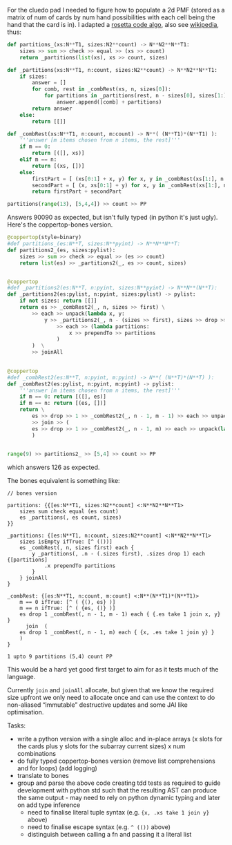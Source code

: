 

For the cluedo pad I needed to figure how to populate a 2d PMF (stored as a matrix of num of cards by
num hand possibilities with each cell being the hand that the card is in). I adapted a [rosetta code
algo](https://rosettacode.org/wiki/Ordered_partitions#Python), also see [wikipedia](https://en.wikipedia.org/wiki/Permutation#Systematic_generation_of_all_permutations), thus:

```python
def partitions_(xs:N**T1, sizes:N2**count) -> N**N2**N**T1:
    sizes >> sum >> check >> equal >> (xs >> count)
    return _partitions(list(xs), xs >> count, sizes)

def _partitions(xs:N**T1, n:count, sizes:N2**count) -> N**N2**N**T1:
    if sizes:
        answer = []
        for comb, rest in _combRest(xs, n, sizes[0]):
            for partitions in _partitions(rest, n - sizes[0], sizes[1:]):
                answer.append([comb] + partitions)
        return answer
    else:
        return [[]]

def _combRest(xs:N**T1, n:count, m:count) -> N**( (N**T1)*(N**T1) ):
    '''answer [m items chosen from n items, the rest]'''
    if m == 0:
        return [([], xs)]
    elif m == n:
        return [(xs, [])]
    else:
        firstPart = [ (xs[0:1] + x, y) for x, y in _combRest(xs[1:], n - 1, m - 1)] 
        secondPart = [ (x, xs[0:1] + y) for x, y in _combRest(xs[1:], n - 1, m)]
        return firstPart + secondPart
```

```python
partitions(range(13), [5,4,4]) >> count >> PP
```

Answers 90090 as expected, but isn't fully typed (in python it's just ugly). Here's the coppertop-bones version.

```python
@coppertop(style=binary)
#def partitions_(es:N**T, sizes:N**pyint) -> N**N**N**T:
def partitions2_(es, sizes:pylist):
    sizes >> sum >> check >> equal >> (es >> count)
    return list(es) >> _partitions2(_, es >> count, sizes)


@coppertop
#def _partitions2(es:N**T, n:pyint, sizes:N**pyint) -> N**N**(N**T):
def _partitions2(es:pylist, n:pyint, sizes:pylist) -> pylist:
    if not sizes: return [[]]
    return es >> _combRest2(_, n, sizes >> first) \
        >> each >> unpack(lambda x, y: 
            y >> _partitions2(_, n - (sizes >> first), sizes >> drop >> 1) 
                >> each >> (lambda partitions:
                    x >> prependTo >> partitions
                )
        )  \
        >> joinAll
        

@coppertop
#def _combRest2(es:N**T, n:pyint, m:pyint) -> N**( (N**T)*(N**T) ):
def _combRest2(es:pylist, n:pyint, m:pyint) -> pylist:
    '''answer [m items chosen from n items, the rest]'''
    if m == 0: return [([], es)]
    if m == n: return [(es, [])]
    return \
        es >> drop >> 1 >> _combRest2(_, n - 1, m - 1) >> each >> unpack(lambda x, y: (es >> take >> 1 >> join >> x, y)) \
        >> join >> (
        es >> drop >> 1 >> _combRest2(_, n - 1, m) >> each >> unpack(lambda x, y: (x, es >> take >> 1 >> join >> y))
        )

    
range(9) >> partitions2_ >> [5,4] >> count >> PP
```

which answers 126 as expected.


The bones equivalent is something like:

```
// bones version

partitions: {{[es:N**T1, sizes:N2**count] <:N**N2**N**T1>
    sizes sum check equal (es count)
    es _partitions(, es count, sizes)
}}

_partitions: {[es:N**T1, n:count, sizes:N2**count] <:N**N2**N**T1>
    sizes isEmpty ifTrue: [^ (())]
    es _combRest(, n, sizes first) each {
        y _partitions(, .n - (.sizes first), .sizes drop 1) each {[partitions] 
            .x prependTo partitions
        }
    } joinAll
}

_combRest: {[es:N**T1, n:count, m:count] <:N**(N**T1)*(N**T1)>
    m == 0 ifTrue: [^ ( {(), es} )]
    m == n ifTrue: [^ ( {es, ()} )]
    es drop 1 _combRest(, n - 1, m - 1) each { {.es take 1 join x, y} }   
      join  (
    es drop 1 _combRest(, n - 1, m) each { {x, .es take 1 join y} }
    )
}

1 upto 9 partitions (5,4) count PP
```

This would be a hard yet good first target to aim for as it tests much of the language.

Currently `join` and `joinAll` allocate, but given that we know the required size upfront we only 
need to allocate once and can use the context to do non-aliased “immutable” destructive updates and 
some JAI like optimisation.

Tasks:

* write a python version with a single alloc and in-place arrays (x slots for the cards plus y slots 
for the subarray current sizes) x num combinations
* do fully typed coppertop-bones version (remove list comprehensions and for loops) (add logging)
* translate to bones
* group and parse the above code creating tdd tests as required to guide development with python std
  such that the resulting AST can produce the same output - may need to rely on python dynamic typing 
  and later on add type inference
  * need to finalise literal tuple syntax (e.g. `{x, .xs take 1 join y}` above)
  * need to finalise escape syntax (e.g. `^ (())` above)
  * distinguish between calling a fn and passing it a literal list
  
